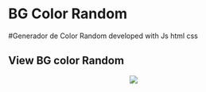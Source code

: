 # BG Color Random
#Generador de Color Random developed with Js html css

## View BG color Random
<p align="center">
    <img src='https://github.com/Jhossymarbalderrama/bg-color-random/assets/52534649/826cb818-1ba0-4ec6-baaf-767b477b7a89'/>
</p>
